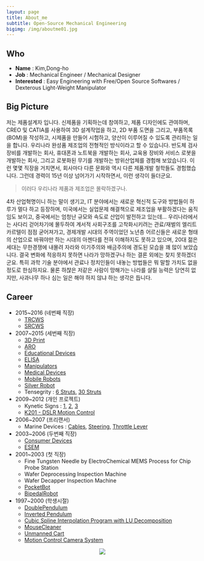 ```yaml
---
layout: page
title: About_me
subtitle: Open-Source Mechanical Engineering
bigimg: /img/aboutme01.jpg
---
```


## Who
* **Name** : Kim,Dong-ho
* **Job** : Mechanical Engineer / Mechanical Designer
* **Interested** : Easy Engineering with Free/Open Source Softwares / Dexterous Light-Weight Manipulator

## Big Picture

저는 제품설계자 입니다.  신제품을 기획하는데 참여하고, 제품 디자인에도 관여하며, CREO 및 CATIA를 사용하여 3D 설계작업을 하고, 2D 부품 도면을 그리고, 부품목록(BOM)을 작성하고, 시제품을 만들어 시험하고, 양산이 이루어질 수 있도록 관리하는 일을 합니다.  우리나라 완성품 제조업의 전형적인 방식이라고 할 수 있습니다.  반도체 검사장비를 개발하는 회사, 휴대폰과 노트북을 개발하는 회사, 교육용 장비와 서비스 로봇을 개발하는 회사, 그리고 로봇화된 무기를 개발하는 방위산업체를 경험해 보았습니다.  이런 몇몇 직장을 거치면서, 회사마다 다른 문화와 역시 다른 제품개발 철학들도 경험했습니다.  그런데 경력이 15년 이상 넘어가기 시작하면서, 이런 생각이 들더군요.

> 이러다 우리나라 제품과 제조업은 몰락하겠구나.

4차 산업혁명이니 하는 말이 생기고, IT 분야에서는 새로운 혁신적 도구와 방법들이 하루가 멀다 하고 등장하며, 미국에서는 실업문제 해결책으로 제조업을 부활하겠다는 움직임도 보이고, 중국에서는 엄청난 규모와 속도로 산업이 발전하고 있는데...  우리나라에서는 사다리 걷어차기에 몰두하여 계서적 사회구조를 고착화시키려는 관료/재벌의 엘리트 카르텔이 점점 굳어져가고, 경제개발 시대의 주역이었던 노년층 어르신들은 새로운 형태의 산업으로 바꿔야만 하는 시대의 아젠다를 전혀 이해하지도 못하고 있으며, 20대 젊은 세대는 무한경쟁에 내몰려 자라와 이기주의와 배금주의에 경도된 모습을 꽤 많이 보았습니다.  결국 변화에 적응하지 못하면 나라가 망하겠구나 하는 결론 외에는 찾지 못하겠더군요.  특히 과학 기술 분야에서 관료나 정치인들이 내놓는 방법들은 뭐 말할 가치도 없을 정도로 한심하지요.  물론 하챦은 저같은 사람이 망해가는 나라를 살릴 능력은 당연히 없지만, 사과나무 하나 심는 일은 해야 하지 않냐 하는 생각은 듭니다.



## Career
* 2015~2016 (네번째 직장)
  - [TRCWS](/beautiful-jekyll/2017-01-17-RCWS)
  - [SRCWS](/beautiful-jekyll/2017-01-18-SRCWS)
* 2007~2015 (세번째 직장)
  - [3D Print](/beautiful-jekyll/2017-01-18-3Dprint)
  - [ARO](/beautiful-jekyll/2017-01-18-ARO)
  - [Educational Devices](/beautiful-jekyll/2017-01-18-EducationalDevices)
  - [ELISA](/beautiful-jekyll/2017-01-18-ELISA)
  - [Manipulators](/beautiful-jekyll/2017-01-18-Manipulators)
  - [Medical Devices](/beautiful-jekyll/2017-01-18-MedicalDevices)
  - [Mobile Robots](/beautiful-jekyll/2017-01-18-MobileRobots)
  - [Silver Robot](/beautiful-jekyll/2017-01-18-SilverRobot)
  - Tensegrity : [6 Struts](https://youtu.be/3m_zYlhXP5k), [30 Struts](https://youtu.be/Uio2P2KjqI4)
* 2009~2012 (개인 프로젝트)
  - Kynetic Signs : [1](https://youtu.be/TOG_17Aet60), [2](https://youtu.be/UUhOvXnmz5o), [3](https://youtu.be/n4SLsBCKOsY)
  - [K201 - DSLR Motion Control](/beautiful-jekyll/2017-01-19-K201)
* 2006~2007 (프리랜서)
  - Marine Devices : [Cables](https://grabcad.com/library/cable-assembly-for-marine-boat-1), [Steering](https://grabcad.com/library/txbr-rack-steering-assembly-for-marine-boats-1), [Throttle Lever](https://grabcad.com/library/smco-throtlle-lever-for-marine-boats-1)
* 2003~2006 (두번째 직장)
  - [Consumer Devices](/beautiful-jekyll/2017-01-18-ConsumerDevices)
  - [ESEM](http://blog.naver.com/dymaxion/150002529553)
* 2001~2003 (첫 직장)
  - Fine Tungsten Needle by ElectroChemical MEMS Process for Chip Probe Station
  - Wafer Deprocessing Inspection Machine
  - Wafer Decapper Inspection Machine
  - [PocketBot](/beautiful-jekyll/2001-12-31-pocketbot)
  - [BipedalRobot](/beautiful-jekyll/2001-12-31-BipedalRobot)
* 1997~2000 (학생시절)
  - [DoublePendulum](/beautiful-jekyll/1998-12-31-DoublePendulum)
  - [Inverted Pendulum](/beautiful-jekyll/1998-12-31-InvertedPendulum)
  - [Cubic Spline Interpolation Program with LU Decomposition](/beautiful-jekyll/2000-12-31-decomposition)
  - [MouseCleaner](/beautiful-jekyll/1998-12-31-MouseCleaner)
  - [Unmanned Cart](/beautiful-jekyll/1999-12-31-UnmannedCart)
  - [Motion Control Camera System](/beautiful-jekyll/1999-12-31-MotionControl)

<center> <img src="https://cloud.githubusercontent.com/assets/12775748/11586629/cc78e47e-9ab7-11e5-8ed8-0a12610c0988.png"> </center>
